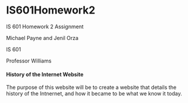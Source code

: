 # IS601Homework2
IS 601 Homework 2 Assignment

Michael Payne and Jenil Orza

IS 601

Professor Williams

#### History of the Internet Website
The purpose of this website will be to create a website that details the history of the Intnernet, and how it became to be what we know it today.
